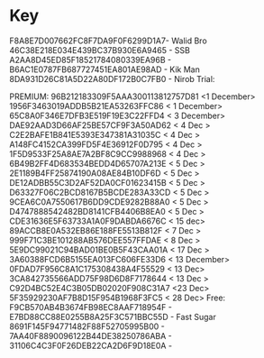 # Key
F8A8E7D007662FC8F7DA9F0F6299D1A7- Walid Bro
46C38E218E034E439BC37B930E6A9465 - SSB
A2AA8D45ED85F18521784080339EA96B - <RONY VAI>
B6AC1E0787FB687727451EA801AE98AD - Kik Man
8DA931D26C81A5D22A80DF172B0C7FB0 - Nirob
Trial: 


PREMIUM:
96B212183309F5AAA300113812757D81 <1 December>
1956F3463019ADDB5B21EA53263FFC86 < 1 December>
65C8A0F346E7DFB3E519F19E3C22FFD4 < 3 December>
DAE92AAD3D66AF25BE57CF9F3A50AD62 < 4 Dec >
C2E2BAFE1B841E5393E347381A31035C < 4 Dec >
A148FC4152CA399FD5F4E36912F0D795 < 4 Dec >
1F5D9533F25A8AE7A2BF8C9CC9988968 < 4 Dec >
6B49B2FF4D683534BEDD4D65707A213E < 5 Dec >
2E1189B4FF25874190A08AE84B10DF6D < 5 Dec >
DE12ADBB55C3D2AF52DA0CF01623415B < 5 Dec >
D63327F06C2BCD8167B5BCDE283A33CD < 5 Dec >
9CEA6C0A7550617B6DD9CDE9282B88A0 < 5 Dec >
D4747888542482BD8141CFB4406B8EA0 < 5 Dec >
CDE31636E5F63733A1A0F9DABDA6676C < 15 dec>
89ACCB8E0A532EB86E188FE5513B812F < 7 Dec > 
999F71C3BE101288AB576DEE557FFDAE < 8 Dec >
5E9DC99021C94BAD01BE0B5F43CAA01A < 17 Dec >
3A60388FCD6B5155EA013FC606FE33D6 < 13 December>
0FDAD7F956C8A1C175308438A4F55529 < 13 Dec>
3CA842735566ADD75F98D6D8F7178644 < 13 Dec >
C92D4BC52E4C3B05DB02020F908C31A7 <23 Dec>
5F35929230AF7B8D15F954B1968F3FC5 < 28 Dec>
Free:
F9CB570AB4B3674FB98EC8AAF718954F - <BABU>
E7BD88CC88E0255B8A25F3C571BBC55D - Fast Sugar
8691F145F94771482F88F52705995B00 - <Fast2>
7AA40F8890096122B44DE38250786ABA - <Modarator>
31106C4C3F0F26DEB22CA2D6F9D18E0A - <ROCKY>
